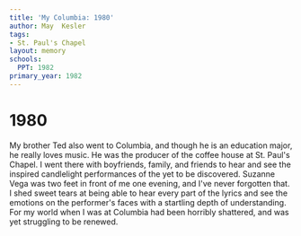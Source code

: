 ```yaml
---
title: 'My Columbia: 1980'
author: May  Kesler
tags:
- St. Paul's Chapel
layout: memory
schools:
  PPT: 1982
primary_year: 1982
---
```

# 1980

My brother Ted also went to Columbia, and though he is an education major, he really loves music. He was the producer of the coffee house at St. Paul's Chapel. I went there with boyfriends, family, and friends to hear and see the inspired candlelight performances of the yet to be discovered. Suzanne Vega was two feet in front of me one evening, and I've never forgotten that.  I shed sweet tears at being able to hear every part of the lyrics and see the emotions on the performer's faces with a startling depth of understanding. For my world when I was at Columbia had been horribly shattered, and was yet struggling to be renewed.
